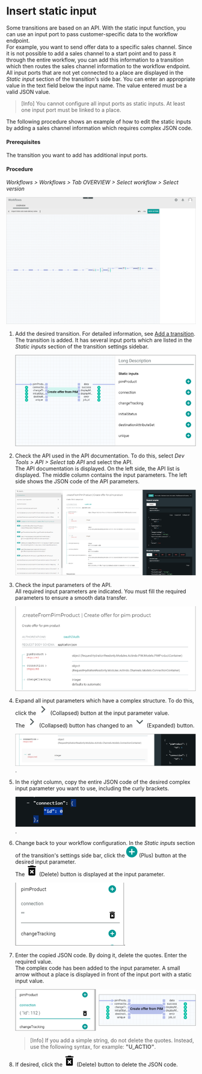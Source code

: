 # Insert static input

Some transitions are based on an API. With the static input function, you can use an input port to pass customer-specific data to the workflow endpoint.     
For example, you want to send offer data to a specific sales channel. Since it is not possible to add a sales channel to a start point and to pass it through the entire workflow, you can add this information to a transition which then routes the sales channel information to the workflow endpoint.
All input ports that are not yet connected to a place are displayed in the *Static input* section of the transition's side bar. You can enter an appropriate value in the text field below the input name. The value entered must be a valid JSON value. 

> [Info] You cannot configure all input ports as static inputs. At least one input port must be linked to a place.  

The following procedure shows an example of how to edit the static inputs by adding a sales channel information which requires complex JSON code. 

#### Prerequisites

The transition you want to add has additional input ports. 

#### Procedure

*Workflows > Workflows > Tab OVERVIEW > Select workflow > Select version*

![Workflow editor](../../Assets/Screenshots/ActindoWorkFlow/Workflows/WorkflowEditor.png "[Workflow editor]")

1. Add the desired transition. For detailed information, see [Add a transition](./01_ManageWorkflows.md#add-a-transition).   
    The transition is added. It has several input ports which are listed in the *Static inputs* section of the transition settings sidebar. 

    ![Input ports](../../Assets/Screenshots/ActindoWorkFlow/Workflows/TransitionInputPorts.png)

2. Check the API used in the API documentation. To do this, select *Dev Tools > API > Select tab API* and select the API.    
    The API documentation is displayed. On the left side, the API list is displayed. The middle column contains the input parameters. The left side shows the JSON code of the API parameters. 
      
    ![PI documentation](../../Assets/Screenshots/ActindoWorkFlow/Workflows/WorkflowAPIDocumentation.png "[API documentation]")

    
3. Check the input parameters of the API.    
    All required input parameters are indicated. You must fill the required parameters to ensure a smooth data transfer. 

   ![API input parameters](../../Assets/Screenshots/ActindoWorkFlow/Workflows/TransitionStaticInputParameters.png "[API input parameters]")
   
4. Expand all input parameters which have a complex structure. To do this, click the ![Collapsed](../../Assets/Icons/Close.png "[Collapsed]") (Collapsed) button at the input parameter value.   
    The ![Collapsed](../../Assets/Icons/Close.png "[Collapsed]") (Collapsed) button has changed to an ![Expanded](../../Assets/Icons/Down.png "[Expanded]") (Expanded) button.

     ![Expanded input parameter](../../Assets/Screenshots/ActindoWorkFlow/Workflows/TransitionStaticInputComplex.png "[Expanded input parameter]").

5. In the right column, copy the entire JSON code of the desired complex input parameter you want to use, including the curly brackets.

    ![Copy input in curly brackets](../../Assets/Screenshots/ActindoWorkFlow/Workflows/TransitionStaticInputCopy.png "[Copy input in curly brackets]").

6. Change back to your workflow configuration. In the *Static inputs* section of the transition's settings side bar, click the ![Plus](../../Assets/Icons/Plus04.png "[Plus]") (Plus) button at the desired input parameter.    
    The ![Delete](../../Assets/Icons/Trash07.png "[Delete]") (Delete) button is displayed at the input parameter. 

    ![Add JSON code](../../Assets/Screenshots/ActindoWorkFlow/Workflows/TransitionStaticInputAdd.png "[Add JSON code]").
    
7. Enter the copied JSON code. By doing it, delete the quotes. Enter the required value.  
    The complex code has been added to the input parameter. A small arrow without a place is displayed in front of the input port with a static input value. 

    ![Insert JSON code](../../Assets/Screenshots/ActindoWorkFlow/Workflows/TransitionStaticInputInsert.png "[Insert JSON code]")

    > [Info] If you add a simple string, do not delete the quotes. Instead, use the following syntax, for example: **"U_ACTIO"**.

8. If desired, click the ![Delete](../../Assets/Icons/Trash07.png "[Delete]") (Delete) button to delete the JSON code. 